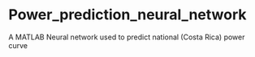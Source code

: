 # Power_prediction_neural_network
A MATLAB Neural network used to predict national (Costa Rica) power curve
